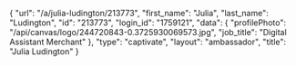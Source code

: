 {
    "url": "\/a\/julia-ludington\/213773",
    "first_name": "Julia",
    "last_name": "Ludington",
    "id": "213773",
    "login_id": "1759121",
    "data": {
        "profilePhoto": "\/api\/canvas\/logo\/244720843-0.3725930069573.jpg",
        "job_title": "Digital Assistant Merchant"
    },
    "type": "captivate",
    "layout": "ambassador",
    "title": "Julia Ludington"
}